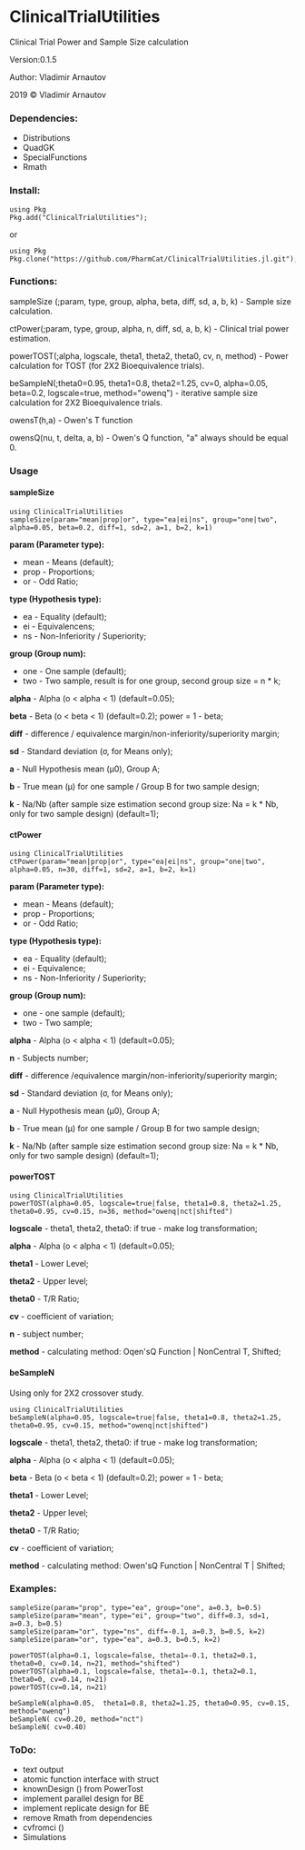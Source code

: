 # ClinicalTrialUtilities
 Clinical Trial Power and Sample Size calculation

Version:0.1.5

Author: Vladimir Arnautov

2019 &copy; Vladimir Arnautov

### Dependencies:

 - Distributions
 - QuadGK
 - SpecialFunctions
 - Rmath

### Install:
```
using Pkg
Pkg.add("ClinicalTrialUtilities");
```
or
```
using Pkg
Pkg.clone("https://github.com/PharmCat/ClinicalTrialUtilities.jl.git");
```
### Functions:

sampleSize (;param, type, group, alpha, beta, diff, sd, a, b, k) - Sample size calculation.

ctPower(;param, type, group, alpha, n, diff, sd, a, b, k) - Clinical trial power estimation.

powerTOST(;alpha, logscale, theta1, theta2, theta0, cv, n, method) - Power calculation for TOST (for 2X2 Bioequivalence trials).

beSampleN(;theta0=0.95, theta1=0.8, theta2=1.25, cv=0, alpha=0.05, beta=0.2, logscale=true, method="owenq") - iterative sample size calculation for 2X2 Bioequivalence trials.

owensT(h,a) - Owen's T function

owensQ(nu, t, delta, a, b) - Owen's Q function, "a" always should be equal 0.


### Usage

#### sampleSize
```
using ClinicalTrialUtilities
sampleSize(param="mean|prop|or", type="ea|ei|ns", group="one|two", alpha=0.05, beta=0.2, diff=1, sd=2, a=1, b=2, k=1)

```
**param (Parameter type):**
- mean - Means (default);
- prop - Proportions;
- or - Odd Ratio;

**type (Hypothesis type):**
- ea - Equality  (default);
- ei - Equivalencens;
- ns - Non-Inferiority / Superiority;

**group (Group num):**
- one - One sample  (default);
- two - Two sample, result is for one group, second group size = n * k;

**alpha** - Alpha (o < alpha < 1)  (default=0.05);

**beta** - Beta (o < beta < 1) (default=0.2); power = 1 - beta;

**diff** - difference / equivalence margin/non-inferiority/superiority margin;

**sd** - Standard deviation (σ, for Means only);

**a** - Null Hypothesis mean (μ0), Group A;

**b** - True mean (μ) for one sample / Group B for two sample design;

**k** - Na/Nb (after sample size estimation second group size: Na = k * Nb, only for two sample design) (default=1);

#### ctPower
```
using ClinicalTrialUtilities
ctPower(param="mean|prop|or", type="ea|ei|ns", group="one|two", alpha=0.05, n=30, diff=1, sd=2, a=1, b=2, k=1)
```

**param (Parameter type):**
- mean - Means (default);
- prop - Proportions;
- or - Odd Ratio;

**type (Hypothesis type):**
- ea - Equality  (default);
- ei - Equivalence;
- ns - Non-Inferiority / Superiority;

**group (Group num):**
- one - one sample  (default);
- two - Two sample;

**alpha** - Alpha (o < alpha < 1)  (default=0.05);

**n** - Subjects number;

**diff** - difference /equivalence margin/non-inferiority/superiority margin;

**sd** - Standard deviation (σ, for Means only);

**a** - Null Hypothesis mean (μ0), Group A;

**b** - True mean (μ) for one sample / Group B for two sample design;

**k** - Na/Nb (after sample size estimation second group size: Na = k * Nb, only for two sample design) (default=1);

#### powerTOST

```
using ClinicalTrialUtilities
powerTOST(alpha=0.05, logscale=true|false, theta1=0.8, theta2=1.25, theta0=0.95, cv=0.15, n=36, method="owenq|nct|shifted")
```
**logscale** - theta1, theta2, theta0: if true - make log transformation;

**alpha** - Alpha (o < alpha < 1)  (default=0.05);

**theta1** - Lower Level;

**theta2** - Upper level;

**theta0** - T/R Ratio;

**cv** - coefficient of variation;

**n** - subject number;

**method** - calculating method: Oqen'sQ Function | NonCentral T, Shifted;

#### beSampleN

Using only for 2X2 crossover study.

```
using ClinicalTrialUtilities
beSampleN(alpha=0.05, logscale=true|false, theta1=0.8, theta2=1.25, theta0=0.95, cv=0.15, method="owenq|nct|shifted")
```
**logscale** - theta1, theta2, theta0: if true - make log transformation;

**alpha** - Alpha (o < alpha < 1)  (default=0.05);

**beta** - Beta (o < beta < 1) (default=0.2); power = 1 - beta;

**theta1** - Lower Level;

**theta2** - Upper level;

**theta0** - T/R Ratio;

**cv** - coefficient of variation;

**method** - calculating method: Owen'sQ Function | NonCentral T | Shifted;

### Examples:

```
sampleSize(param="prop", type="ea", group="one", a=0.3, b=0.5)
sampleSize(param="mean", type="ei", group="two", diff=0.3, sd=1, a=0.3, b=0.5)
sampleSize(param="or", type="ns", diff=-0.1, a=0.3, b=0.5, k=2)
sampleSize(param="or", type="ea", a=0.3, b=0.5, k=2)

powerTOST(alpha=0.1, logscale=false, theta1=-0.1, theta2=0.1, theta0=0, cv=0.14, n=21, method="shifted")
powerTOST(alpha=0.1, logscale=false, theta1=-0.1, theta2=0.1, theta0=0, cv=0.14, n=21)
powerTOST(cv=0.14, n=21)

beSampleN(alpha=0.05,  theta1=0.8, theta2=1.25, theta0=0.95, cv=0.15, method="owenq")
beSampleN( cv=0.20, method="nct")
beSampleN( cv=0.40)
```

### ToDo:

 - text output
 - atomic function interface with struct
 - knownDesign () from PowerTost
 - implement parallel design for BE
 - implement replicate design for BE
 - remove Rmath from dependencies
 - cvfromci ()
 - Simulations
